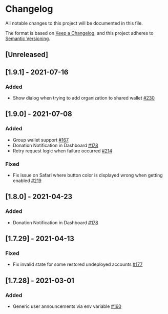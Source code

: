 # Changelog

All notable changes to this project will be documented in this file.

The format is based on [Keep a Changelog](https://keepachangelog.com/en/1.0.0/),
and this project adheres to [Semantic Versioning](https://semver.org/spec/v2.0.0.html).

## [Unreleased]

## [1.9.1] - 2021-07-16

### Added

- Show dialog when trying to add organization to shared wallet [#230](https://github.com/CirclesUBI/circles-myxogastria/pull/230)

## [1.9.0] - 2021-07-08

### Added

- Group wallet support [#167](https://github.com/CirclesUBI/circles-myxogastria/pull/167)
- Donation Notification in Dashboard [#178](https://github.com/CirclesUBI/circles-myxogastria/pull/178)
- Retry request logic when failure occurred [#214](https://github.com/CirclesUBI/circles-myxogastria/pull/214)

### Fixed

- Fix issue on Safari where button color is displayed wrong when getting enabled [#219](https://github.com/CirclesUBI/circles-myxogastria/pull/219)

## [1.8.0] - 2021-04-23

### Added

- Donation Notification in Dashboard [#178](https://github.com/CirclesUBI/circles-myxogastria/pull/178)

## [1.7.29] - 2021-04-13

### Fixed

- Fix invalid state for some restored undeployed accounts [#177](https://github.com/CirclesUBI/circles-myxogastria/pull/177)

## [1.7.28] - 2021-03-01

### Added

- Generic user announcements via env variable [#160](https://github.com/CirclesUBI/circles-myxogastria/pull/160)
